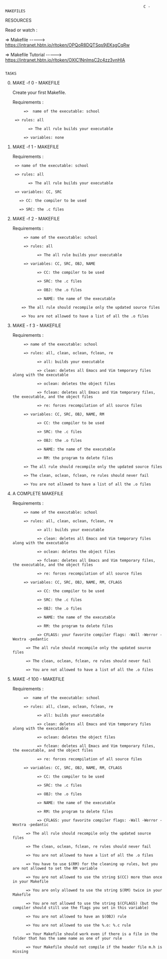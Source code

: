                                                                   C - MAKEFILES

RESOURCES

Read or watch : 

=> Makefile  ----->  https://intranet.hbtn.io/rltoken/OPQoR8DQTSqs9jEKsgCqRw

=> Makefile Tutorial  -----> https://intranet.hbtn.io/rltoken/OXlC1NnImsC2c4zz3vnHIA



                                                                      TASKS


0. MAKE -f 0 - MAKEFILE

   Create your first Makefile.
  
   Requirements :

            =>  name of the executable: school
		
	    => rules: all
		
	          => The all rule builds your executable
		
            => variables: none


1. MAKE -f 1 - MAKEFILE

   Requirements :

	    => name of the executable: school
		
	    => rules: all

	          => The all rule builds your executable
		
	    => variables: CC, SRC

		  => CC: the compiler to be used

		  => SRC: the .c files


2. MAKE -f 2 - MAKEFILE

   Requirements :

            => name of the executable: school

            => rules: all

                  => The all rule builds your executable

            => variables: CC, SRC, OBJ, NAME

                  => CC: the compiler to be used

                  => SRC: the .c files

                  => OBJ: the .o files

                  => NAME: the name of the executable

           => The all rule should recompile only the updated source files

           => You are not allowed to have a list of all the .o files


3. MAKE - f 3 - MAKEFILE

   Requirements :

            => name of the executable: school

            => rules: all, clean, oclean, fclean, re

                  => all: builds your executable

                  => clean: deletes all Emacs and Vim temporary files along with the executable

                  => oclean: deletes the object files

                  => fclean: deletes all Emacs and Vim temporary files, the executable, and the object files

                  => re: forces recompilation of all source files

            => variables: CC, SRC, OBJ, NAME, RM

                  => CC: the compiler to be used

                  => SRC: the .c files

                  => OBJ: the .o files

                  => NAME: the name of the executable

                  => RM: the program to delete files

            => The all rule should recompile only the updated source files

            => The clean, oclean, fclean, re rules should never fail

            => You are not allowed to have a list of all the .o files


4. A COMPLETE MAKEFILE

   Requirements : 

            => name of the executable: school

            => rules: all, clean, oclean, fclean, re

                  => all: builds your executable

                  => clean: deletes all Emacs and Vim temporary files along with the executable

                  => oclean: deletes the object files

                  => fclean: deletes all Emacs and Vim temporary files, the executable, and the object files

                  => re: forces recompilation of all source files

            => variables: CC, SRC, OBJ, NAME, RM, CFLAGS

                  => CC: the compiler to be used

                  => SRC: the .c files

                  => OBJ: the .o files

                  => NAME: the name of the executable

                  => RM: the program to delete files

                  => CFLAGS: your favorite compiler flags: -Wall -Werror -Wextra -pedantic

             => The all rule should recompile only the updated source files

             => The clean, oclean, fclean, re rules should never fail
 
             => You are not allowed to have a list of all the .o files      


5. MAKE -f 100 - MAKEFILE

   Requirements :

            =>  name of the executable: school

            => rules: all, clean, oclean, fclean, re

                  => all: builds your executable

                  => clean: deletes all Emacs and Vim temporary files along with the executable

                  => oclean: deletes the object files

                  => fclean: deletes all Emacs and Vim temporary files, the executable, and the object files

                  => re: forces recompilation of all source files

            => variables: CC, SRC, OBJ, NAME, RM, CFLAGS

                  => CC: the compiler to be used

                  => SRC: the .c files

                  => OBJ: the .o files

                  => NAME: the name of the executable

                  => RM: the program to delete files

                  => CFLAGS: your favorite compiler flags: -Wall -Werror -Wextra -pedantic

             => The all rule should recompile only the updated source files

             => The clean, oclean, fclean, re rules should never fail

             => You are not allowed to have a list of all the .o files

             => You have to use $(RM) for the cleaning up rules, but you are not allowed to set the RM variable

             => You are not allowed to use the string $(CC) more than once in your Makefile

             => You are only allowed to use the string $(RM) twice in your Makefile   

             => You are not allowed to use the string $(CFLAGS) (but the compiler should still use the flags you set in this variable)

             => You are not allowed to have an $(OBJ) rule

             => You are not allowed to use the %.o: %.c rule

             => Your Makefile should work even if there is a file in the folder that has the same name as one of your rule

             => Your Makefile should not compile if the header file m.h is missing        
